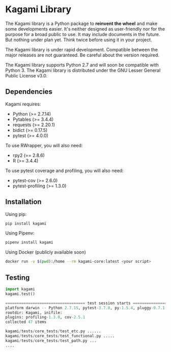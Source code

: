 # Kagami Library

The Kagami library is a Python package to **reinvent the wheel** and make some developments easier. It's neither designed as user-friendly nor for the purpose for a broad public to use. It may include documents in the future. But nothing under plan yet. Think twice before using it in your project.

The Kagami library is under rapid development. Compatible between the major releases are not guaranteed. Be careful about the version required.

The Kagami library supports Python 2.7 and will soon be compatible with Python 3. The Kagami library is distributed under the GNU Lesser General Public License v3.0.

## Dependencies

Kagami requires:

- Python (>= 2.7.14)
- Pytables (>= 3.4.4)
- requests (>= 2.20.1)
- bidict (>= 0.17.5)
- pytest (>= 4.0.0)

To use RWrapper, you will also need:

- rpy2 (== 2.8.6)
- R (>= 3.4.4)

To use pytest coverage and profiling, you will also need:

- pytest-cov (>= 2.6.0)
- pytest-profiling (>= 1.3.0)

## Installation

Using pip:
```bash
pip install kagami
```

Using Pipenv:
```bash
pipenv install kagami
```

Using Docker (publicly available soon)
```bash
docker run -v $(pwd):/home --rm kagami-core:latest <your script>
```

## Testing

```python
import kagami
kagami.test()

=================================== test session starts =================================== 
platform darwin -- Python 2.7.15, pytest-3.7.0, py-1.5.4, pluggy-0.7.1
rootdir: Kagami, inifile:
plugins: profiling-1.3.0, cov-2.5.1
collected 47 items

kagami/tests/core_tests/test_etc.py ......                                            [ 12%]
kagami/tests/core_tests/test_functional.py .....                                      [ 23%]
kagami/tests/core_tests/test_path.py ...                                              [ 29%]
....
```
